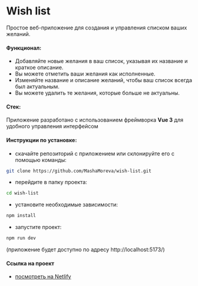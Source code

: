 # Wish list

Простое веб-приложение для создания и управления списком ваших желаний.

#### Функционал:

- Добавляйте новые желания в ваш список, указывая их название и краткое описание.
- Вы можете отметить ваши желания как исполненные.
- Изменяйте название и описание желаний, чтобы ваш список всегда был актуальным.
- Вы можете удалить те желания, которые больше не актуальны.

#### Стек:

Приложение разработано с использованием фреймворка **Vue 3** для удобного управления интерфейсом

#### Инструкции по установке:

- cкачайте репозиторий с приложением или склонируйте его с помощью команды:

```sh
git clone https://github.com/MashaMoreva/wish-list.git
```

- перейдите в папку проекта:

```sh
cd wish-list
```

- установите необходимые зависимости:

```sh
npm install
```

- запустите проект:

```sh
npm run dev
```

(приложение будет доступно по адресу http://localhost:5173/)

#### Ссылка на проект

- [посмотреть на Netlify](https://gleaming-lolly-f74c36.netlify.app/)
